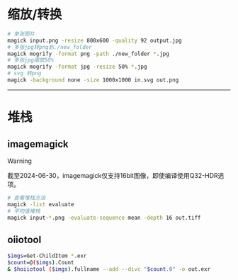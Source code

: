 # 缩放/转换
```sh
# 单张图片
magick input.png -resize 800x600 -quality 92 output.jpg
# 多张jpg转png到./new_folder
magick mogrify -format png -path ./new_folder *.jpg 
# 多张jpg缩放50%
magick mogrify -format jpg -resize 50% *.jpg
# svg 转png
magick -background none -size 1000x1000 in.svg out.png
```

---
# 堆栈
## imagemagick
> [!WARNING]  
> 截至2024-06-30，imagemagick仅支持16bit图像，即使编译使用Q32-HDR选项。
```sh
# 查看堆栈方法
magick -list evaluate
# 平均值堆栈
magick input-*.png -evaluate-sequence mean -depth 16 out.tiff 
```
## oiiotool
```sh
$imgs=Get-ChildItem *.exr
$count=@($imgs).Count
& $hoiiotool ($imgs).fullname --add --divc "$count.0" -o out.exr
```